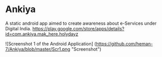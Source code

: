 # Ankiya
A static android app aimed to create awareness about e-Services under Digital India.
https://play.google.com/store/apps/details?id=com.ankiya.mak_here.holydayz

![Screenshot 1 of the Android Application] (https://github.com/heman-7/Ankiya/blob/master/Scr1.png  "Screenshot")
